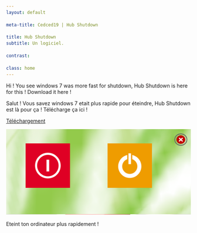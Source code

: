 ```yaml
---
layout: default

meta-title: Cedced19 | Hub Shutdown

title: Hub Shutdown
subtitle: Un logiciel.

contrast:

class: home
---
```


Hi ! You see windows 7 was more fast for shutdown, Hub Shutdown is here for this !
Download it here !

Salut ! Vous savez windows 7 etait plus rapide pour éteindre, Hub Shutdown est là pour ça !
Télécharge ça ici !


[Téléchargement](https://raw.githubusercontent.com/cedced19/Hub-Shutdown/master/setup/Hub%20Shutdown.exe)


![](demo.png)

Eteint ton ordinateur plus rapidement !

